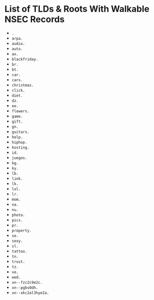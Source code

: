 # List of TLDs & Roots With Walkable NSEC Records

* `.`
* `arpa.`
* `audio.`
* `auto.`
* `ax.`
* `blackfriday.`
* `br.`
* `bt.`
* `car.`
* `cars.`
* `christmas.`
* `click.`
* `diet.`
* `dz.`
* `ee.`
* `flowers.`
* `game.`
* `gift.`
* `gn.`
* `guitars.`
* `help.`
* `hiphop.`
* `hosting.`
* `id.`
* `juegos.`
* `kg.`
* `ky.`
* `lb.`
* `link.`
* `lk.`
* `lol.`
* `lr.`
* `mom.`
* `na.`
* `nu.`
* `photo.`
* `pics.`
* `pr.`
* `property.`
* `se.`
* `sexy.`
* `sl.`
* `tattoo.`
* `tn.`
* `trust.`
* `tz.`
* `ve.`
* `wed.`
* `xn--fzc2c9e2c.`
* `xn--pgbs0dh.`
* `xn--xkc2al3hye2a.`
